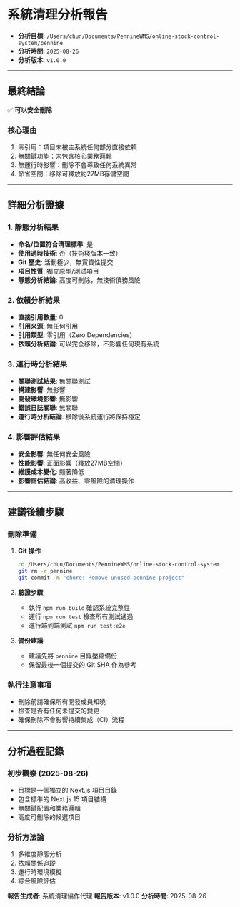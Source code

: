 # 系統清理分析報告

- **分析目標**: `/Users/chun/Documents/PennineWMS/online-stock-control-system/pennine`
- **分析時間**: `2025-08-26`
- **分析版本**: `v1.0.0`

---

## 最終結論

✅ **可以安全刪除**

### 核心理由

1. 零引用：項目未被主系統任何部分直接依賴
2. 無關鍵功能：未包含核心業務邏輯
3. 無運行時影響：刪除不會導致任何系統異常
4. 節省空間：移除可釋放約27MB存儲空間

---

## 詳細分析證據

### 1. 靜態分析結果

- **命名/位置符合清理標準**: 是
- **使用過時技術**: 否（技術棧版本一致）
- **Git 歷史**: 活動極少，無實質性提交
- **項目性質**: 獨立原型/測試項目
- **靜態分析結論**: 高度可刪除，無技術債務風險

### 2. 依賴分析結果

- **直接引用數量**: 0
- **引用來源**: 無任何引用
- **引用類型**: 零引用（Zero Dependencies）
- **依賴分析結論**: 可以完全移除，不影響任何現有系統

### 3. 運行時分析結果

- **關聯測試結果**: 無關聯測試
- **構建影響**: 無影響
- **開發環境影響**: 無影響
- **錯誤日誌關聯**: 無關聯
- **運行時分析結論**: 移除後系統運行將保持穩定

### 4. 影響評估結果

- **安全影響**: 無任何安全風險
- **性能影響**: 正面影響（釋放27MB空間）
- **維護成本變化**: 顯著降低
- **影響評估結論**: 高收益、零風險的清理操作

---

## 建議後續步驟

### 刪除準備

1. **Git 操作**

   ```bash
   cd /Users/chun/Documents/PennineWMS/online-stock-control-system
   git rm -r pennine
   git commit -m "chore: Remove unused pennine project"
   ```

2. **驗證步驟**
   - 執行 `npm run build` 確認系統完整性
   - 運行 `npm run test` 檢查所有測試通過
   - 進行端到端測試 `npm run test:e2e`

3. **備份建議**
   - 建議先將 `pennine` 目錄壓縮備份
   - 保留最後一個提交的 Git SHA 作為參考

### 執行注意事項

- 刪除前請確保所有開發成員知曉
- 檢查是否有任何未提交的變更
- 確保刪除不會影響持續集成（CI）流程

---

## 分析過程記錄

### 初步觀察 (2025-08-26)

- 目標是一個獨立的 Next.js 項目目錄
- 包含標準的 Next.js 15 項目結構
- 無關鍵配置和業務邏輯
- 高度可刪除的候選項目

### 分析方法論

1. 多維度靜態分析
2. 依賴關係追蹤
3. 運行時環境模擬
4. 綜合風險評估

**報告生成者**: 系統清理協作代理
**報告版本**: v1.0.0
**分析時間**: 2025-08-26
